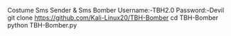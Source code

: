 Costume Sms Sender & Sms Bomber
Username:-TBH2.0
Password:-Devil
git clone https://github.com/Kali-Linux20/TBH-Bomber
cd TBH-Bomber
python TBH-Bomber.py

